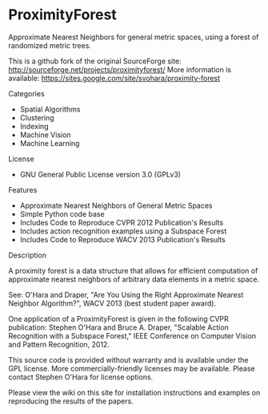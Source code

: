 
ProximityForest
===============
Approximate Nearest Neighbors for general metric spaces, using
a forest of randomized metric trees.

This is a github fork of the original SourceForge site: http://sourceforge.net/projects/proximityforest/
More information is available: https://sites.google.com/site/svohara/proximity-forest

Categories
* Spatial Algorithms
* Clustering
* Indexing
* Machine Vision
* Machine Learning

License
* GNU General Public License version 3.0 (GPLv3)

Features
* Approximate Nearest Neighbors of General Metric Spaces
* Simple Python code base
* Includes Code to Reproduce CVPR 2012 Publication's Results
* Includes action recognition examples using a Subspace Forest
* Includes Code to Reproduce WACV 2013 Publication's Results

Description

A proximity forest is a data structure that allows for efficient computation of approximate nearest neighbors of arbitrary data elements in a metric space.

See: O'Hara and Draper, "Are You Using the Right Approximate Nearest Neighbor Algorithm?", WACV 2013 (best student paper award).

One application of a ProximityForest is given in the following CVPR publication:
Stephen O'Hara and Bruce A. Draper, "Scalable Action Recognition with a Subspace Forest," IEEE Conference on Computer Vision and Pattern Recognition, 2012.

This source code is provided without warranty and is available under the GPL license. More commercially-friendly licenses may be available. Please contact Stephen O'Hara for license options.

Please view the wiki on this site for installation instructions and examples on reproducing the results of the papers.

